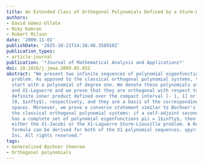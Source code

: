 ```yaml
---
title: An Extended Class of Orthogonal Polynomials Defined by a Sturm-Liouville Problem
authors:
- David Gómez-Ullate
- Niky Kamran
- Robert Milson
date: '2009-11-01'
publishDate: '2025-10-21T14:38:48.358910Z'
publication_types:
- article-journal
publication: '*Journal of Mathematical Analysis and Applications*'
doi: 10.1016/j.jmaa.2009.05.052
abstract: "We present two infinite sequences of polynomial eigenfunctions of a Sturm-Liouville
  problem. As opposed to the classical orthogonal polynomial systems, these sequences
  start with a polynomial of degree one. We denote these polynomials as X1-Jacobi
  and X1-Laguerre and we prove that they are orthogonal with respect to a positive
  definite inner product defined over the compact interval [- 1, 1] or the half-line
  [0, $ınfty$), respectively, and they are a basis of the corresponding L2 Hilbert
  spaces. Moreover, we prove a converse statement similar to Bochner's theorem for
  the classical orthogonal polynomial systems: if a self-adjoint second-order operator
  has a complete set of polynomial eigenfunctions pii = 1$ınfty$, then it must be
  either the X1-Jacobi or the X1-Laguerre Sturm-Liouville problem. A Rodrigues-type
  formula can be derived for both of the X1 polynomial sequences. o̧pyright 2009 Elsevier
  Inc. All rights reserved."
tags:
- Generalized Bochner theorem
- Orthogonal polynomials
---
```

